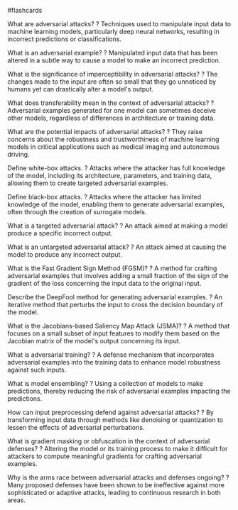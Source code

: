 #flashcards

What are adversarial attacks?
?
Techniques used to manipulate input data to machine learning models, particularly deep neural networks, resulting in incorrect predictions or classifications.

What is an adversarial example?
?
Manipulated input data that has been altered in a subtle way to cause a model to make an incorrect prediction.

What is the significance of imperceptibility in adversarial attacks?
?
The changes made to the input are often so small that they go unnoticed by humans yet can drastically alter a model's output.

What does transferability mean in the context of adversarial attacks?
?
Adversarial examples generated for one model can sometimes deceive other models, regardless of differences in architecture or training data.

What are the potential impacts of adversarial attacks?
?
They raise concerns about the robustness and trustworthiness of machine learning models in critical applications such as medical imaging and autonomous driving.

Define white-box attacks.
?
Attacks where the attacker has full knowledge of the model, including its architecture, parameters, and training data, allowing them to create targeted adversarial examples.

Define black-box attacks.
?
Attacks where the attacker has limited knowledge of the model, enabling them to generate adversarial examples, often through the creation of surrogate models.
<!--SR:!2025-02-19,3,250-->

What is a targeted adversarial attack?
?
An attack aimed at making a model produce a specific incorrect output.

What is an untargeted adversarial attack?
?
An attack aimed at causing the model to produce any incorrect output.

What is the Fast Gradient Sign Method (FGSM)?
?
A method for crafting adversarial examples that involves adding a small fraction of the sign of the gradient of the loss concerning the input data to the original input.

Describe the DeepFool method for generating adversarial examples.
?
An iterative method that perturbs the input to cross the decision boundary of the model.

What is the Jacobians-based Saliency Map Attack (JSMA)?
?
A method that focuses on a small subset of input features to modify them based on the Jacobian matrix of the model's output concerning its input.

What is adversarial training?
?
A defense mechanism that incorporates adversarial examples into the training data to enhance model robustness against such inputs.

What is model ensembling?
?
Using a collection of models to make predictions, thereby reducing the risk of adversarial examples impacting the predictions.

How can input preprocessing defend against adversarial attacks?
?
By transforming input data through methods like denoising or quantization to lessen the effects of adversarial perturbations.

What is gradient masking or obfuscation in the context of adversarial defenses?
?
Altering the model or its training process to make it difficult for attackers to compute meaningful gradients for crafting adversarial examples.

Why is the arms race between adversarial attacks and defenses ongoing?
?
Many proposed defenses have been shown to be ineffective against more sophisticated or adaptive attacks, leading to continuous research in both areas.

